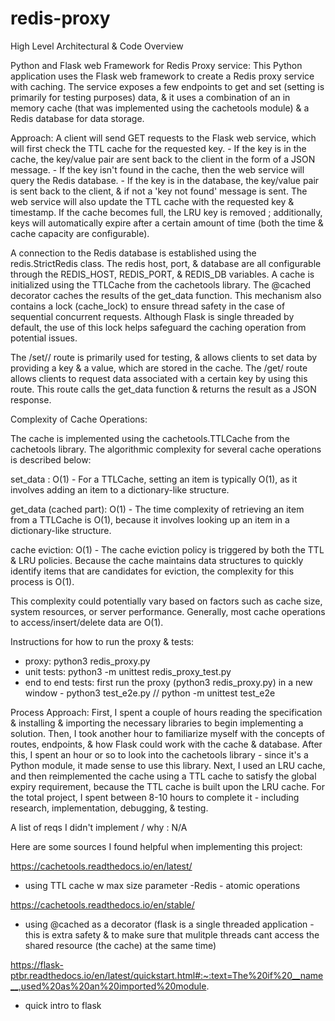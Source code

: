 # redis-proxy
High Level Architectural & Code Overview

Python and Flask web Framework for Redis Proxy service:
This Python application uses the Flask web framework to create a Redis proxy service with caching. The service exposes a few endpoints to get and set (setting is primarily for testing purposes) data, & it uses a combination of an in memory cache (that was implemented using the cachetools module) & a Redis database for data storage. 

Approach: 
A client will send GET requests to the Flask web service, which will first check the TTL cache for the requested key. 
    - If the key is in the cache, the key/value pair are sent back to the client in the form of a JSON message. 
    - If the key isn't found in the cache, then the web service will query the Redis database. 
    - If the key is in the database, the key/value pair is sent back to the client, & if not a 'key not found' message is sent.
The web service will also update the TTL cache with the requested key & timestamp. If the cache becomes full, the LRU key is removed ; additionally, keys will automatically expire after a certain amount of time (both the time & cache capacity are configurable).

A connection to the Redis database is established using the redis.StrictRedis class. The redis host, port, & database are all configurable through the REDIS_HOST, REDIS_PORT, & REDIS_DB variables. 
A cache is initialized using the TTLCache from the cachetools library. The @cached decorator caches the results of the get_data function. This mechanism also contains a lock (cache_lock) to ensure thread safety in the case of sequential concurrent requests. Although Flask is single threaded by default, the use of this lock helps safeguard the caching operation from potential issues. 

The /set/<key>/<value> route is primarily used for testing, & allows clients to set data by providing a key & a value, which are stored in the cache. 
The /get/<key> route allows clients to request data associated with a certain key by using this route. This route calls the get_data function & returns the result as a JSON response. 

Complexity of Cache Operations: 

The cache is implemented using the cachetools.TTLCache from the cachetools library. The algorithmic complexity for several cache operations is described below: 

set_data : O(1) - For a TTLCache, setting an item is typically O(1), as it involves adding an item to a dictionary-like structure.

get_data (cached part): O(1) - The time complexity of retrieving an item from a TTLCache is O(1), because it involves looking up an item in a dictionary-like structure. 

cache eviction: O(1) - The cache eviction policy is triggered by both the TTL & LRU policies. Because the cache maintains data structures to quickly identify items that are candidates for eviction, the complexity for this process is O(1).

This complexity could potentially vary based on factors such as cache size, system resources, or server performance. Generally, most cache operations to access/insert/delete data are O(1). 


Instructions for how to run the proxy & tests: 
- proxy: python3 redis_proxy.py
- unit tests: python3 -m unittest redis_proxy_test.py
- end to end tests: first run the proxy (python3 redis_proxy.py)
    in a new window - python3 test_e2e.py    // python -m unittest test_e2e

Process Approach: 
First, I spent a couple of hours reading the specification & installing & importing the necessary libraries to begin implementing a solution. Then, I took another hour to familiarize myself with the concepts of routes, endpoints, & how Flask could work with the cache & database. After this, I spent an hour or so to look into the cachetools library - since it's a Python module, it made sense to use this library. Next, I used an LRU cache, and then reimplemented the cache using a TTL cache to satisfy the global expiry requirement, because the TTL cache is built upon the LRU cache. For the total project, I spent between 8-10 hours to complete it - including research, implementation, debugging, & testing.

A list of reqs I didn't implement / why : N/A

Here are some sources I found helpful when implementing this project:

https://cachetools.readthedocs.io/en/latest/
- using TTL cache w max size parameter
-Redis - atomic operations 

https://cachetools.readthedocs.io/en/stable/
- using @cached as a decorator 
(flask is a single threaded application - this is extra safety & to make sure that mulitple threads cant access the shared resource (the cache) at the same time)

https://flask-ptbr.readthedocs.io/en/latest/quickstart.html#:~:text=The%20if%20__name__,used%20as%20an%20imported%20module.
- quick intro to flask 



